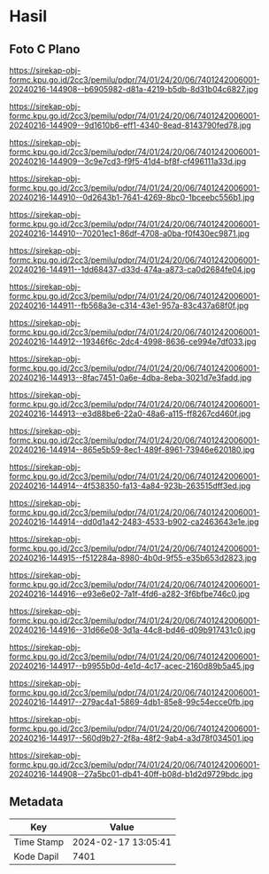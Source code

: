 # Hasil

## Foto C Plano

https://sirekap-obj-formc.kpu.go.id/2cc3/pemilu/pdpr/74/01/24/20/06/7401242006001-20240216-144908--b6905982-d81a-4219-b5db-8d31b04c6827.jpg

https://sirekap-obj-formc.kpu.go.id/2cc3/pemilu/pdpr/74/01/24/20/06/7401242006001-20240216-144909--9d1610b6-eff1-4340-8ead-8143790fed78.jpg

https://sirekap-obj-formc.kpu.go.id/2cc3/pemilu/pdpr/74/01/24/20/06/7401242006001-20240216-144909--3c9e7cd3-f9f5-41d4-bf8f-cf496111a33d.jpg

https://sirekap-obj-formc.kpu.go.id/2cc3/pemilu/pdpr/74/01/24/20/06/7401242006001-20240216-144910--0d2643b1-7641-4269-8bc0-1bceebc556b1.jpg

https://sirekap-obj-formc.kpu.go.id/2cc3/pemilu/pdpr/74/01/24/20/06/7401242006001-20240216-144910--70201ec1-86df-4708-a0ba-f0f430ec9871.jpg

https://sirekap-obj-formc.kpu.go.id/2cc3/pemilu/pdpr/74/01/24/20/06/7401242006001-20240216-144911--1dd68437-d33d-474a-a873-ca0d2684fe04.jpg

https://sirekap-obj-formc.kpu.go.id/2cc3/pemilu/pdpr/74/01/24/20/06/7401242006001-20240216-144911--fb568a3e-c314-43e1-957a-83c437a68f0f.jpg

https://sirekap-obj-formc.kpu.go.id/2cc3/pemilu/pdpr/74/01/24/20/06/7401242006001-20240216-144912--19346f6c-2dc4-4998-8636-ce994e7df033.jpg

https://sirekap-obj-formc.kpu.go.id/2cc3/pemilu/pdpr/74/01/24/20/06/7401242006001-20240216-144913--8fac7451-0a6e-4dba-8eba-3021d7e3fadd.jpg

https://sirekap-obj-formc.kpu.go.id/2cc3/pemilu/pdpr/74/01/24/20/06/7401242006001-20240216-144913--e3d88be6-22a0-48a6-a115-ff8267cd460f.jpg

https://sirekap-obj-formc.kpu.go.id/2cc3/pemilu/pdpr/74/01/24/20/06/7401242006001-20240216-144914--865e5b59-8ec1-489f-8961-73946e620180.jpg

https://sirekap-obj-formc.kpu.go.id/2cc3/pemilu/pdpr/74/01/24/20/06/7401242006001-20240216-144914--4f538350-fa13-4a84-923b-263515dff3ed.jpg

https://sirekap-obj-formc.kpu.go.id/2cc3/pemilu/pdpr/74/01/24/20/06/7401242006001-20240216-144914--dd0d1a42-2483-4533-b902-ca2463643e1e.jpg

https://sirekap-obj-formc.kpu.go.id/2cc3/pemilu/pdpr/74/01/24/20/06/7401242006001-20240216-144915--f512284a-8980-4b0d-9f55-e35b653d2823.jpg

https://sirekap-obj-formc.kpu.go.id/2cc3/pemilu/pdpr/74/01/24/20/06/7401242006001-20240216-144916--e93e6e02-7a1f-4fd6-a282-3f6bfbe746c0.jpg

https://sirekap-obj-formc.kpu.go.id/2cc3/pemilu/pdpr/74/01/24/20/06/7401242006001-20240216-144916--31d66e08-3d1a-44c8-bd46-d09b917431c0.jpg

https://sirekap-obj-formc.kpu.go.id/2cc3/pemilu/pdpr/74/01/24/20/06/7401242006001-20240216-144917--b9955b0d-4e1d-4c17-acec-2160d89b5a45.jpg

https://sirekap-obj-formc.kpu.go.id/2cc3/pemilu/pdpr/74/01/24/20/06/7401242006001-20240216-144917--279ac4a1-5869-4db1-85e8-99c54ecce0fb.jpg

https://sirekap-obj-formc.kpu.go.id/2cc3/pemilu/pdpr/74/01/24/20/06/7401242006001-20240216-144917--560d9b27-2f8a-48f2-9ab4-a3d78f034501.jpg

https://sirekap-obj-formc.kpu.go.id/2cc3/pemilu/pdpr/74/01/24/20/06/7401242006001-20240216-144908--27a5bc01-db41-40ff-b08d-b1d2d9729bdc.jpg


## Metadata

| Key        | Value               |
| ---------- | ------------------- |
| Time Stamp | 2024-02-17 13:05:41 |
| Kode Dapil | 7401                |



